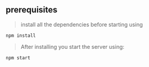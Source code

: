 ## prerequisites
>install all the dependencies before starting using

`npm install`

>After installing you start the server using:

`npm start`